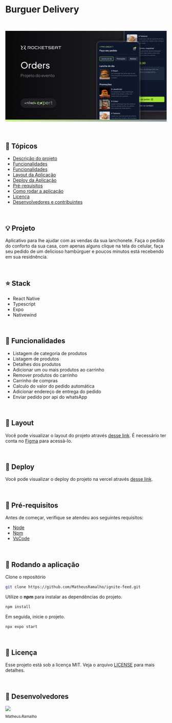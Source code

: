 # Burguer Delivery

<br />

![thumbnail](.github/thumbnail.png?style=flat)

<br />


## 📌 Tópicos

- [Descrição do projeto](#projeto)
- [Funcionalidades](#stack)
- [Funcionalidades](#funcionalidades)
- [Layout da Aplicação](#layout)
- [Deploy da Aplicação](#deploy)
- [Pré-requisitos](#pré-requisitos)
- [Como rodar a aplicação](#rodando-a-aplicação)
- [Licença](#licença)
- [Desenvolvedores e contribuintes](#Desenvolvedores)

<br />

## 💡 Projeto

Aplicativo para lhe ajudar com as vendas da sua lanchonete. Faça o pedido do conforto da sua casa, com apenas alguns clique na tela do celular, faça seu pedido de um delicioso hambúrguer e poucos minutos está recebendo em sua residnência.

<br />

## ⭐ Stack

- React Native
- Typescript
- Expo
- Nativewind

<br />

## 🧰 Funcionalidades

- Listagem de categoria de produtos
- Listagem de produtos
- Detalhes dos produtos
- Adicionar um ou mais produtos ao carrinho
- Remover produtos do carrinho
- Carrinho de compras
- Calculo do valor do pedido automática
- Adicionar endereço de entrega do pedido
- Enviar pedido por api do whatsApp

<br />

## 🔖 Layout

Você pode visualizar o layout do projeto através [desse link](https://www.figma.com/file/po5Xz6LVbBtGFo6lMA2oJO/NLW-expert-%E2%80%A2-Orders-(Community)?type=design&node-id=2%3A287&mode=design&t=ynTcyHmSIkfvqmhA-1). É necessário ter conta no [Figma](http://figma.com/) para acessá-lo.

<br />

## 🚀 Deploy

Você pode visualizar o deploy do projeto na vercel através [desse link](https://www.figma.com/file/0kv33XYjvOgvKGKHBaiR07/GamePlay-NLW-Together?node-id=58913%3A83).

<br />

## 🛟 Pré-requisitos

Antes de começar, verifique se atendeu aos seguintes requisitos:

- [Node](https://nodejs.org)
- [Npm](https://www.npmjs.com/)
- [VsCode](https://code.visualstudio.com/)

<br />

## 🎯 Rodando a aplicação

Clone o repositório

```bash
git clone https://github.com/MatheusRamalho/ignite-feed.git
```

Utilize o **npm** para instalar as dependências do projeto.

```bash
npm install
```

Em seguida, inicie o projeto.

```bash
npx expo start
```

<br />

## 📝 Licença

Esse projeto está sob a licença MIT. Veja o arquivo [LICENSE](LICENSE.md) para mais detalhes.

<br />

## 🧠 Desenvolvedores

[<img src="https://avatars.githubusercontent.com/u/15633283?v=4" width=80> <br><sub>Matheus Ramalho</sub>](https://github.com/MatheusRamalho)
